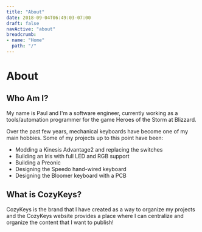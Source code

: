 ```yaml
---
title: "About"
date: 2018-09-04T06:49:03-07:00
draft: false
navActive: "about"
breadcrumb:
- name: "Home"
  path: "/"
---
```


# About

## Who Am I?

My name is Paul and I'm a software engineer, currently working as a
tools/automation programmer for the game Heroes of the Storm at Blizzard.

Over the past few years, mechanical keyboards have become one of my main
hobbies. Some of my projects up to this point have been:

- Modding a Kinesis Advantage2 and replacing the switches
- Building an Iris with full LED and RGB support
- Building a Preonic
- Designing the Speedo hand-wired keyboard
- Designing the Bloomer keyboard with a PCB

## What is CozyKeys?

CozyKeys is the brand that I have created as a way to organize my projects and
the CozyKeys website provides a place where I can centralize and organize the
content that I want to publish!

